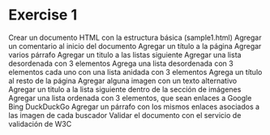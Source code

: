 # Exercise 1

Crear un documento HTML con la estructura básica (sample1.html)
Agregar un comentario al inicio del documento
Agregar un título a la página
Agregar varios párrafo
Agregar un titulo a las listas siguiente
Agregar una lista desordenada con 3 elementos
Agrega una lista desordenada con 3 elementos cada uno con una lista anidada con 3 elementos
Agrega un título al resto de la página
Agregar alguna imagen con un texto alternativo
Agregar un titulo a la lista siguiente dentro de la sección de imágenes
Agregar una lista ordenada con 3 elementos, que sean enlaces a
Google
Bing
DuckDuckGo
Agregar un párrafo con los mismos enlaces asociados a las imagen de cada buscador
Validar el documento con el servicio de validación de W3C
